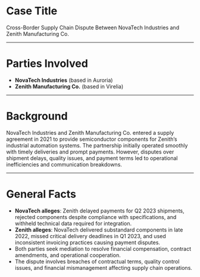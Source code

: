 

# Case Title  
Cross-Border Supply Chain Dispute Between NovaTech Industries and Zenith Manufacturing Co.  

---

# Parties Involved  
- **NovaTech Industries** (based in Auroria)  
- **Zenith Manufacturing Co.** (based in Virelia)  

---

# Background  
NovaTech Industries and Zenith Manufacturing Co. entered a supply agreement in 2021 to provide semiconductor components for Zenith’s industrial automation systems. The partnership initially operated smoothly with timely deliveries and prompt payments. However, disputes over shipment delays, quality issues, and payment terms led to operational inefficiencies and communication breakdowns.  

---

# General Facts  
- **NovaTech alleges**: Zenith delayed payments for Q2 2023 shipments, rejected components despite compliance with specifications, and withheld technical data required for integration.  
- **Zenith alleges**: NovaTech delivered substandard components in late 2022, missed critical delivery deadlines in Q1 2023, and used inconsistent invoicing practices causing payment disputes.  
- Both parties seek mediation to resolve financial compensation, contract amendments, and operational cooperation.  
- The dispute involves breaches of contractual terms, quality control issues, and financial mismanagement affecting supply chain operations.